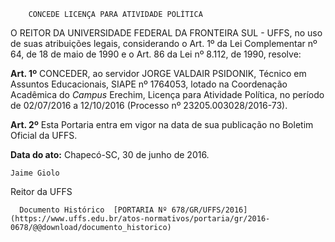         CONCEDE LICENÇA PARA ATIVIDADE POLÍTICA  

O REITOR DA UNIVERSIDADE FEDERAL DA FRONTEIRA SUL - UFFS, no uso de suas atribuições legais, considerando o Art. 1º da Lei Complementar nº 64, de 18 de maio de 1990 e o Art. 86 da Lei nº 8.112, de 1990, resolve:

 **Art. 1º** CONCEDER, ao servidor JORGE VALDAIR PSIDONIK, Técnico em Assuntos Educacionais, SIAPE nº 1764053, lotado na Coordenação Acadêmica do *Campus* Erechim, Licença para Atividade Política, no período de 02/07/2016 a 12/10/2016 (Processo nº 23205.003028/2016-73).

 **Art. 2º** Esta Portaria entra em vigor na data de sua publicação no Boletim Oficial da UFFS.

  

   **Data do ato:** Chapecó-SC, 30 de junho de 2016.   
 

    Jaime Giolo   
 Reitor da UFFS 

      Documento Histórico  [PORTARIA Nº 678/GR/UFFS/2016](https://www.uffs.edu.br/atos-normativos/portaria/gr/2016-0678/@@download/documento_historico)     
      